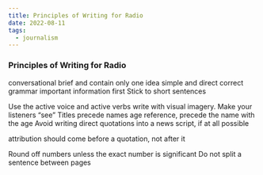 ```yaml
---
title: Principles of Writing for Radio
date: 2022-08-11
tags:
  - journalism
---
```

### Principles of Writing for Radio
conversational
brief and contain only one idea
simple and direct
correct grammar
important information first
Stick to short sentences

Use the active voice and active verbs
write with visual imagery. Make your listeners “see” 
Titles precede names
age reference, precede the name with the age
Avoid writing direct quotations into a news script, if at all possible

attribution should come before a quotation, not after it

Round off numbers unless the exact number is significant
Do not split a sentence between pages

